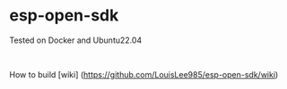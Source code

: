 # esp-open-sdk

 Tested on Docker and Ubuntu22.04
 <br>

 <br>
 
How to build  [wiki] (https://github.com/LouisLee985/esp-open-sdk/wiki)
